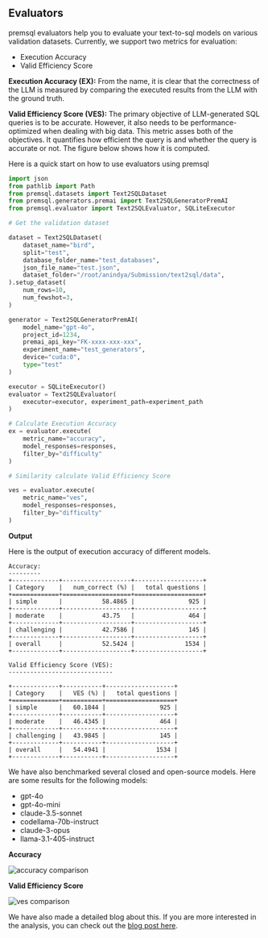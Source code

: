 ## Evaluators 

premsql evaluators help you to evaluate your text-to-sql models on various validation datasets. 
Currently, we support two metrics for evaluation:

- Execution Accuracy
- Valid Efficiency Score

**Execution Accuracy (EX):** From the name, it is clear that the correctness of the LLM is measured by comparing the executed results from
the LLM with the ground truth.

**Valid Efficiency Score (VES):** The primary objective of LLM-generated SQL queries is to be accurate. 
However, it also needs to be performance-optimized when dealing with big data. This metric asses both of the 
objectives. It quantifies how efficient the query is and whether the query is accurate or not. The figure below 
shows how it is computed.

Here is a quick start on how to use evaluators using premsql

```python
import json
from pathlib import Path
from premsql.datasets import Text2SQLDataset
from premsql.generators.premai import Text2SQLGeneratorPremAI
from premsql.evaluator import Text2SQLEvaluator, SQLiteExecutor

# Get the validation dataset

dataset = Text2SQLDataset(
    dataset_name="bird",
    split="test",
    database_folder_name="test_databases",
    json_file_name="test.json",
    dataset_folder="/root/anindya/Submission/text2sql/data",
).setup_dataset(
    num_rows=10,
    num_fewshot=3,
)

generator = Text2SQLGeneratorPremAI(
    model_name="gpt-4o",
    project_id=1234,
    premai_api_key="FK-xxxx-xxx-xxx",
    experiment_name="test_generators",
    device="cuda:0",
    type="test"
)

executor = SQLiteExecutor()
evaluator = Text2SQLEvaluator(
    executor=executor, experiment_path=experiment_path
)

# Calculate Execution Accuracy
ex = evaluator.execute(
    metric_name="accuracy", 
    model_responses=responses, 
    filter_by="difficulty"
)

# Similarity calculate Valid Efficiency Score

ves = evaluator.execute(
    metric_name="ves", 
    model_responses=responses, 
    filter_by="difficulty"
)
```

**Output**

Here is the output of execution accuracy of different models. 

```
Accuracy:
---------
+-------------+-------------------+-------------------+
| Category    |   num_correct (%) |   total questions |
+=============+===================+===================+
| simple      |           58.4865 |               925 |
+-------------+-------------------+-------------------+
| moderate    |           43.75   |               464 |
+-------------+-------------------+-------------------+
| challenging |           42.7586 |               145 |
+-------------+-------------------+-------------------+
| overall     |           52.5424 |              1534 |
+-------------+-------------------+-------------------+

Valid Efficiency Score (VES):
-----------------------------

+-------------+-----------+-------------------+
| Category    |   VES (%) |   total questions |
+=============+===========+===================+
| simple      |   60.1844 |               925 |
+-------------+-----------+-------------------+
| moderate    |   46.4345 |               464 |
+-------------+-----------+-------------------+
| challenging |   43.9845 |               145 |
+-------------+-----------+-------------------+
| overall     |   54.4941 |              1534 |
+-------------+-----------+-------------------+
```

We have also benchmarked several closed and open-source models. Here are some results for the following models:

- gpt-4o
- gpt-4o-mini
- claude-3.5-sonnet
- codellama-70b-instruct
- claude-3-opus
- llama-3.1-405-instruct

**Accuracy**

![accuracy comparison](/assets/Model-Accuracy-Comparison.png)

**Valid Efficiency Score**

![ves comparison](/assets/Models-VES-Comparison.png)

We have also made a detailed blog about this. If you are more interested in the analysis, you can check out the [blog post here](https://blog.premai.io/text2sql-eval).

